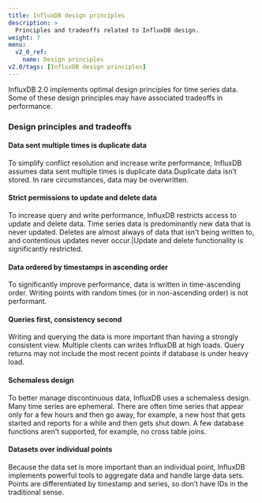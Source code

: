 ```yaml
---
title: InfluxDB design principles
description: >
  Principles and tradeoffs related to InfluxDB design.
weight: 7
menu:
  v2_0_ref:
    name: Design principles
v2.0/tags: [InfluxDB design principles]
---
```


InfluxDB 2.0 implements optimal design principles for time series data. Some of these design principles may have associated tradeoffs in performance.

### Design principles and tradeoffs

#### Data sent multiple times is duplicate data

To simplify conflict resolution and increase write performance, InfluxDB assumes data sent multiple times is duplicate data.Duplicate data isn’t stored. In rare circumstances, data may be overwritten.

#### Strict permissions to update and delete data

To increase query and write performance, InfluxDB restricts access to update and delete data. Time series data is predominantly new data that is never updated. Deletes are almost always of data that isn't being written to, and contentious updates never occur.|Update and delete functionality is significantly restricted.

#### Data ordered by timestamps in ascending order

To significantly improve performance, data is written in time-ascending order. Writing points with random times (or in non-ascending order) is not performant.

#### Queries first, consistency second

Writing and querying the data is more important than having a strongly consistent view. Multiple clients can writes InfluxDB at high loads. Query returns may not include the most recent points if database is under heavy load.

#### Schemaless design

To better manage discontinuous data, InfluxDB uses a schemaless design. Many time series are ephemeral. There are often time series that appear only for a few hours and then go away, for example, a new host that gets started and reports for a while and then gets shut down. A few database functions aren’t supported, for example, no cross table joins.

#### Datasets over individual points

Because the data set is more important than an individual point, InfluxDB implements powerful tools to aggregate data and handle large data sets. Points are differentiated by timestamp and series, so don’t have IDs in the traditional sense.
